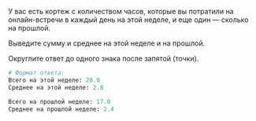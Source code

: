 У вас есть кортеж с количеством часов, которые вы потратили на онлайн-встречи в каждый день на этой неделе, и еще один — сколько на прошлой. 

Выведите сумму и среднее на этой неделе и на прошлой.

Округлите ответ до одного знака после запятой (точки).

```python
# Формат ответа:
Всего на этой неделе: 20.0
Среднее на этой неделе: 2.8

Всего на прошлой неделе: 17.0
Среднее на прошлой неделе: 2.4
```